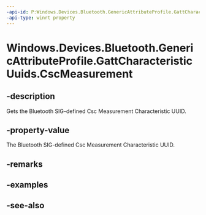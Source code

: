 ----api-id: P:Windows.Devices.Bluetooth.GenericAttributeProfile.GattCharacteristicUuids.CscMeasurement
-api-type: winrt property
---<!-- Property syntaxpublic System.Guid CscMeasurement { get; }--># Windows.Devices.Bluetooth.GenericAttributeProfile.GattCharacteristicUuids.CscMeasurement## -descriptionGets the Bluetooth SIG-defined Csc Measurement Characteristic UUID.## -property-valueThe Bluetooth SIG-defined Csc Measurement Characteristic UUID.## -remarks## -examples## -see-also
